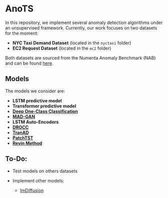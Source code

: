 # AnoTS

In this repository, we implement several anomaly detection algorithms under an unsupervised framework. Currently, our work focuses on two datasets for the moment:  

- **NYC Taxi Demand Dataset** (located in the `nyctaxi` folder)  
- **EC2 Request Dataset** (located in the `ec2` folder)  

Both datasets are sourced from the Numenta Anomaly Benchmark (NAB) and can be found [here](https://github.com/numenta/NAB/).

## Models

The models we consider are:
- **LSTM predictive model** 
- **Transformer predictive model** 
- [**Deep One-Class Classification**](http://proceedings.mlr.press/v80/ruff18a/ruff18a.pdf)
- [**MAD-GAN**](https://arxiv.org/abs/1901.04997)
- **LSTM Auto-Encoders** 
- [**DROCC**](https://arxiv.org/abs/2002.12718)
- [**TranAD**](https://arxiv.org/abs/2201.07284)
- [**PatchTST**](https://arxiv.org/abs/2211.14730)
- [**Revin Method**](https://openreview.net/forum?id=cGDAkQo1C0p)

## To-Do:

- Test models on others datasets

- Implement other models: 
    - [ImDiffusion](https://www.vldb.org/pvldb/vol17/p359-zhang.pdf)